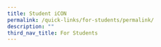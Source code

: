 ```yaml
---
title: Student iCON
permalink: /quick-links/for-students/permalink/
description: ""
third_nav_title: For Students
---
```


